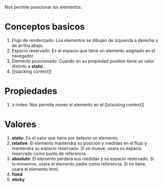 Nos permite posicionar los elementos.

# Conceptos basicos
1. Flujo de renderizado: Los elementos se dibujan de izquierda a derecha y de arriba abajo.
2. Espacio reservado: Es el espacio que tiene un elemento asignado en el navegador
3. Elemento posicionado: Cuando en su propiedad position tiene un valor distinto a **static**.
4. [[stacking context]]

# Propiedades
1. z-index: Nos permite mover el elemento en el [[stacking context]]

# Valores 
1. **static**: Es el valor que tiene por defecto un elemento.
2. **relative**: El elemento mantendra su posicion y medidas en el flujo y mantendra su espacio reservado. Si se mueve, usara su espacio reservado como punto de referencia.
3. **absolute**: El elemento perdera sus medidas y su espacio reservado. Si lo movemos, usara el elemento padre como referencia. Si no tiene, usara el elemento html.
4. **fixed**
5. **sticky**